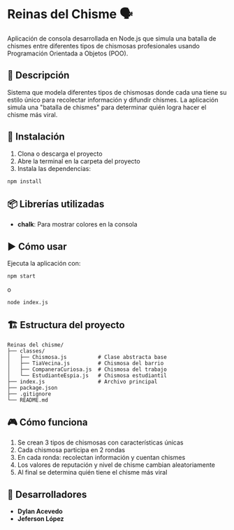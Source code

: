 # Reinas del Chisme 🗣️

Aplicación de consola desarrollada en Node.js que simula una batalla de chismes entre diferentes tipos de chismosas profesionales usando Programación Orientada a Objetos (POO).

## 🎯 Descripción

Sistema que modela diferentes tipos de chismosas donde cada una tiene su estilo único para recolectar información y difundir chismes. La aplicación simula una "batalla de chismes" para determinar quién logra hacer el chisme más viral.

## 🚀 Instalación

1. Clona o descarga el proyecto
2. Abre la terminal en la carpeta del proyecto
3. Instala las dependencias:

```bash
npm install
```

## 📦 Librerías utilizadas

- **chalk**: Para mostrar colores en la consola

## ▶️ Cómo usar

Ejecuta la aplicación con:

```bash
npm start
```

o

```bash
node index.js
```

## 🏗️ Estructura del proyecto

```
Reinas del chisme/
├── classes/
│   ├── Chismosa.js          # Clase abstracta base
│   ├── TiaVecina.js         # Chismosa del barrio
│   ├── CompaneraCuriosa.js  # Chismosa del trabajo
│   └── EstudianteEspia.js   # Chismosa estudiantil
├── index.js                 # Archivo principal
├── package.json
├── .gitignore
└── README.md
```

## 🎮 Cómo funciona

1. Se crean 3 tipos de chismosas con características únicas
2. Cada chismosa participa en 2 rondas
3. En cada ronda: recolectan información y cuentan chismes
4. Los valores de reputación y nivel de chisme cambian aleatoriamente
5. Al final se determina quién tiene el chisme más viral

## 👥 Desarrolladores

- **Dylan Acevedo**
- **Jeferson López**